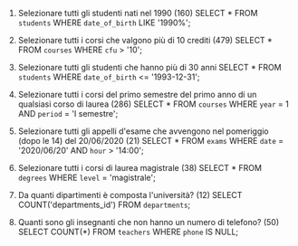 1. Selezionare tutti gli studenti nati nel 1990 (160)
SELECT * FROM `students` WHERE `date_of_birth` LIKE '1990%';

2. Selezionare tutti i corsi che valgono più di 10 crediti (479)
SELECT * FROM `courses` WHERE `cfu` > '10';

3. Selezionare tutti gli studenti che hanno più di 30 anni
SELECT * FROM `students` WHERE `date_of_birth` <= '1993-12-31';

4. Selezionare tutti i corsi del primo semestre del primo anno di un qualsiasi corso di laurea (286)
SELECT * FROM `courses` WHERE `year` = 1 AND `period` = 'I semestre';

5. Selezionare tutti gli appelli d'esame che avvengono nel pomeriggio (dopo le 14) del 20/06/2020 (21)
SELECT * FROM `exams` WHERE `date` = '2020/06/20' AND `hour` > '14:00';

6. Selezionare tutti i corsi di laurea magistrale (38)
SELECT * FROM `degrees` WHERE `level` = 'magistrale';

7. Da quanti dipartimenti è composta l'università? (12)
SELECT COUNT('departments_id') FROM `departments`;

8. Quanti sono gli insegnanti che non hanno un numero di telefono? (50)
SELECT COUNT(*) FROM `teachers` WHERE `phone` IS NULL;